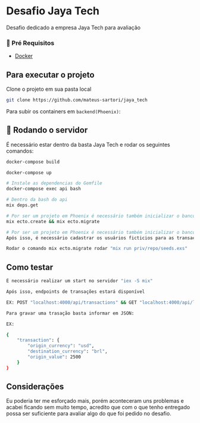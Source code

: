 # Desafio Jaya Tech

Desafio dedicado a empresa Jaya Tech para avaliação

### 🚦 Pré Requisitos

- [Docker](https://www.docker.com/products/docker-desktop)

## Para executar o projeto

Clone o projeto em sua pasta local

```bash
git clone https://github.com/mateus-sartori/jaya_tech
```

Para subir os containers em `backend(Phoenix)`:

## 🎲 Rodando o servidor

É necessário estar dentro da basta Jaya Tech e rodar os seguintes comandos:

```bash
docker-compose build
```

```bash
docker-compose up
```

```bash
# Instale as dependencias do Gemfile
docker-compose exec api bash

# Dentro da bash do api
mix deps.get

# Por ser um projeto em Phoenix é necessário também inicializar o banco de dados em ambiente dev
mix ecto.create && mix ecto.migrate

# Por ser um projeto em Phoenix é necessário também inicializar o banco de dados em ambiente dev
Após isso, é necessário cadastrar os usuários ficticios para as transações

Rodar o comando mix ecto.migrate rodar "mix run priv/repo/seeds.exs"
```

## Como testar

```bash
É necessário realizar um start no servidor "iex -S mix"

Após isso, endpoints de transações estará disponível

EX: POST "localhost:4000/api/transactions" && GET "localhost:4000/api/list-transactions"

Para gravar uma trasação basta informar em JSON:

EX:

{
    "transaction": {
        "origin_currency": "usd",
        "destination_currency": "brl",
        "origin_value": 2500
    }
}

```

## Considerações

Eu poderia ter me esforçado mais, porém aconteceram uns problemas e acabei ficando sem muito tempo, acredito que com o que tenho entregado possa ser suficiente para avaliar algo do que foi pedido no desafio.
